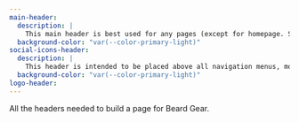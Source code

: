 ```yaml
---
main-header:
  description: |
    This main header is best used for any pages (except for homepage. See homepage header).
  background-color: "var(--color-primary-light)"
social-icons-header:
  description: |
    This header is intended to be placed above all navigation menus, mostly for easy access to social media handles. Hover background colour can be changed to contrast with any header.
  background-color: "var(--color-primary-light)"
logo-header:
---
```

All the headers needed to build a page for Beard Gear.
